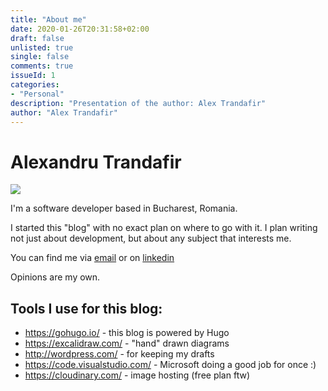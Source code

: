 ```yaml
---
title: "About me"
date: 2020-01-26T20:31:58+02:00
draft: false
unlisted: true
single: false
comments: true
issueId: 1
categories:
- "Personal"
description: "Presentation of the author: Alex Trandafir"
author: "Alex Trandafir"
---
```


# Alexandru Trandafir

<!-- <img src="/static/image/profile-picture.jpg"/> -->

<img src="https://res.cloudinary.com/livebashco/image/upload/v1580068240/profile-picture_i94pl1.jpg"/>

I'm a software developer based in Bucharest, Romania. 

I started this "blog" with no exact plan on where to go with it. I plan writing not just about development, but about any subject that interests me.

You can find me via <a href="mailto:alex.trandafir90@gmail.com">email</a> or on <a href="https://www.linkedin.com/in/alexandru-trandafir-a3b9534b/">linkedin</a>

Opinions are my own. 


## Tools I use for this blog: 

* https://gohugo.io/ - this blog is powered by Hugo
* https://excalidraw.com/ - "hand" drawn diagrams
* http://wordpress.com/ - for keeping my drafts 
* https://code.visualstudio.com/ - Microsoft doing a good job for once :) 
* https://cloudinary.com/ - image hosting (free plan ftw)
